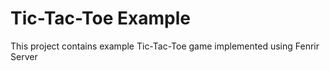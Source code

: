 # Tic-Tac-Toe Example

This project contains example Tic-Tac-Toe game implemented using Fenrir Server
